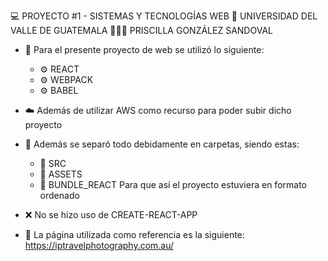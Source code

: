 💻 PROYECTO #1 - SISTEMAS Y TECNOLOGÍAS WEB
🏫 UNIVERSIDAD DEL VALLE DE GUATEMALA
👩🏽‍💻 PRISCILLA GONZÁLEZ SANDOVAL

- 🔧 Para el presente proyecto de web se utilizó lo siguiente:
    - ⚙️ REACT
    - ⚙️ WEBPACK
    - ⚙️ BABEL
    
- ☁️ Además de utilizar AWS como recurso para poder subir dicho proyecto

- 🧹 Además se separó todo debidamente en carpetas, siendo estas:
    - 📁 SRC
    - 📁 ASSETS
    - 📁 BUNDLE_REACT
    Para que así el proyecto estuviera en formato ordenado

- ❌ No se hizo uso de CREATE-REACT-APP
- 📃 La página utilizada como referencia es la siguiente: https://iptravelphotography.com.au/
